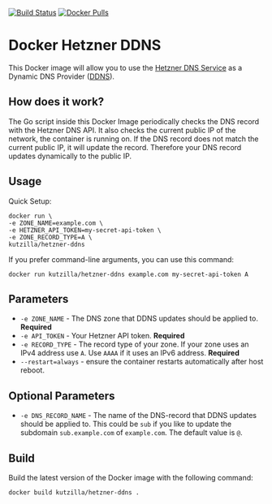 [![Build Status](https://app.travis-ci.com/kutzilla/docker-hetzner-ddns.svg?branch=master)](https://app.travis-ci.com/kutzilla/docker-hetzner-ddns) [![Docker Pulls](https://img.shields.io/docker/pulls/kutzilla/hetzner-ddns.svg)](https://hub.docker.com/r/kutzilla/hetzner-ddns)

# Docker Hetzner DDNS

This Docker image will allow you to use the [Hetzner DNS Service](https://www.hetzner.com/dns-console) as a Dynamic DNS Provider ([DDNS](https://en.wikipedia.org/wiki/Dynamic_DNS)).

## How does it work?

The Go script inside this Docker Image periodically checks the DNS record with the Hetzner DNS API. It also checks the current public IP of the network, the container is running on. If the DNS record does not match the current public IP, it will update the record. Therefore your DNS record updates dynamically to the public IP.



## Usage

Quick Setup:

```shell
docker run \
-e ZONE_NAME=example.com \ 
-e HETZNER_API_TOKEN=my-secret-api-token \
-e ZONE_RECORD_TYPE=A \
kutzilla/hetzner-ddns
```


If you prefer command-line arguments, you can use this command: 

```shell
docker run kutzilla/hetzner-ddns example.com my-secret-api-token A
```

## Parameters


* `-e ZONE_NAME` - The DNS zone that DDNS updates should be applied to. **Required**
* `-e API_TOKEN` - Your Hetzner  API token. **Required**
* `-e RECORD_TYPE` - The record type of your zone. If your zone uses an IPv4 address use `A`. Use `AAAA` if it uses an IPv6 address. **Required**
* `--restart=always` - ensure the container restarts automatically after host reboot.

## Optional Parameters

* `-e DNS_RECORD_NAME` - The name of the DNS-record that DDNS updates should be applied to. This could be `sub` if you like to update the subdomain `sub.example.com` of `example.com`. The default value is `@`.

## Build

Build the latest version of the Docker image with the following command:

```
docker build kutzilla/hetzner-ddns .
```

